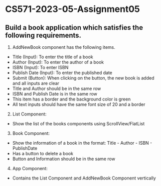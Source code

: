# CS571-2023-05-Assignment05
## Build a book application which satisfies the following requirements.
1. AddNewBook component has the following items.
- Title (Input): To enter the title of a book
- Author (Input): To enter the author of a book
- ISBN (Input): To enter ISBN
- Publish Date (Input): To enter the published date
- Submit (Button): When clicking on the button, the new book is added and all inputs are clear
- Title and Author should be in the same row
- ISBN and Publish Date is in the same row
- This item has a border and the background color is green
- All text inputs should have the same font size of 20 and a border
2. List Component:
- Show the list of the books components using ScrollView/FlatList 
3. Book Component:
- Show the information of a book in the format: Title - Author - ISBN - PublishDate
- Has a button to delete a book
- Button and Information should be in the same row
4. App Component:
- Contains the List Component and AddNewBook Component vertically
